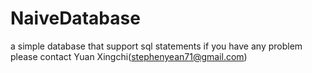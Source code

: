 # NaiveDatabase
a simple database that support sql statements
if you have any problem please contact Yuan Xingchi(stephenyean71@gmail.com)
